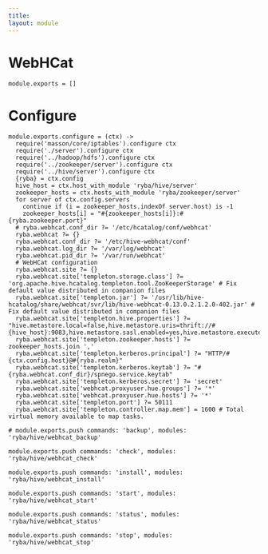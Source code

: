 ```yaml
---
title: 
layout: module
---
```


# WebHCat

    module.exports = []

# Configure

    module.exports.configure = (ctx) ->
      require('masson/core/iptables').configure ctx
      require('./server').configure ctx
      require('../hadoop/hdfs').configure ctx
      require('../zookeeper/server').configure ctx
      require('../hive/server').configure ctx
      {ryba} = ctx.config
      hive_host = ctx.host_with_module 'ryba/hive/server'
      zookeeper_hosts = ctx.hosts_with_module 'ryba/zookeeper/server'
      for server of ctx.config.servers
        continue if (i = zookeeper_hosts.indexOf server.host) is -1
        zookeeper_hosts[i] = "#{zookeeper_hosts[i]}:#{ryba.zookeeper.port}"
      # ryba.webhcat.conf_dir ?= '/etc/hcatalog/conf/webhcat'
      ryba.webhcat ?= {}
      ryba.webhcat.conf_dir ?= '/etc/hive-webhcat/conf'
      ryba.webhcat.log_dir ?= '/var/log/webhcat'
      ryba.webhcat.pid_dir ?= '/var/run/webhcat'
      # WebHCat configuration
      ryba.webhcat.site ?= {}
      ryba.webhcat.site['templeton.storage.class'] ?= 'org.apache.hive.hcatalog.templeton.tool.ZooKeeperStorage' # Fix default value distributed in companion files
      ryba.webhcat.site['templeton.jar'] ?= '/usr/lib/hive-hcatalog/share/webhcat/svr/lib/hive-webhcat-0.13.0.2.1.2.0-402.jar' # Fix default value distributed in companion files
      ryba.webhcat.site['templeton.hive.properties'] ?= "hive.metastore.local=false,hive.metastore.uris=thrift://#{hive_host}:9083,hive.metastore.sasl.enabled=yes,hive.metastore.execute.setugi=true,hive.metastore.warehouse.dir=/apps/hive/warehouse"
      ryba.webhcat.site['templeton.zookeeper.hosts'] ?= zookeeper_hosts.join ','
      ryba.webhcat.site['templeton.kerberos.principal'] ?= "HTTP/#{ctx.config.host}@#{ryba.realm}"
      ryba.webhcat.site['templeton.kerberos.keytab'] ?= "#{ryba.webhcat.conf_dir}/spnego.service.keytab"
      ryba.webhcat.site['templeton.kerberos.secret'] ?= 'secret'
      ryba.webhcat.site['webhcat.proxyuser.hue.groups'] ?= '*'
      ryba.webhcat.site['webhcat.proxyuser.hue.hosts'] ?= '*'
      ryba.webhcat.site['templeton.port'] ?= 50111
      ryba.webhcat.site['templeton.controller.map.mem'] = 1600 # Total virtual memory available to map tasks.

    # module.exports.push commands: 'backup', modules: 'ryba/hive/webhcat_backup'

    module.exports.push commands: 'check', modules: 'ryba/hive/webhcat_check'

    module.exports.push commands: 'install', modules: 'ryba/hive/webhcat_install'

    module.exports.push commands: 'start', modules: 'ryba/hive/webhcat_start'

    module.exports.push commands: 'status', modules: 'ryba/hive/webhcat_status'

    module.exports.push commands: 'stop', modules: 'ryba/hive/webhcat_stop'




